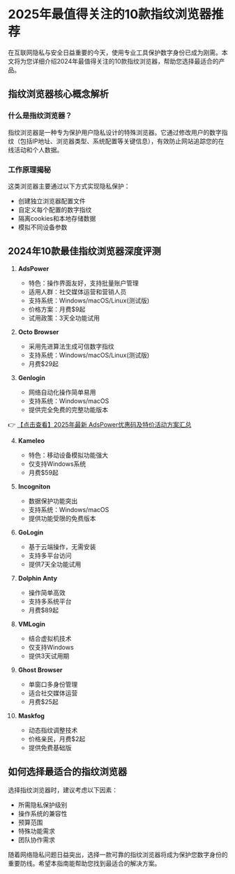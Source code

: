 # 2025年最值得关注的10款指纹浏览器推荐

在互联网隐私与安全日益重要的今天，使用专业工具保护数字身份已成为刚需。本文将为您详细介绍2024年最值得关注的10款指纹浏览器，帮助您选择最适合的产品。

## 指纹浏览器核心概念解析

### 什么是指纹浏览器？

指纹浏览器是一种专为保护用户隐私设计的特殊浏览器。它通过修改用户的数字指纹（包括IP地址、浏览器类型、系统配置等关键信息），有效防止网站追踪您的在线活动和个人数据。

### 工作原理揭秘

这类浏览器主要通过以下方式实现隐私保护：
- 创建独立浏览器配置文件
- 自定义每个配置的数字指纹
- 隔离cookies和本地存储数据
- 模拟不同设备参数

## 2024年10款最佳指纹浏览器深度评测

1. **AdsPower**  
   - 特色：操作界面友好，支持批量账户管理  
   - 适用人群：社交媒体运营和营销人员  
   - 支持系统：Windows/macOS/Linux(测试版)  
   - 价格方案：月费$9起  
   - 试用政策：3天全功能试用  

2. **Octo Browser**  
   - 采用先进算法生成可信数字指纹  
   - 支持系统：Windows/macOS/Linux(测试版)  
   - 月费$29起  

3. **Genlogin**  
   - 网络自动化操作简单易用  
   - 支持系统：Windows/macOS  
   - 提供完全免费的完整功能版本  

👉 [【点击查看】2025年最新 AdsPower优惠码及特价活动方案汇总](https://bit.ly/adspower_free)

4. **Kameleo**  
   - 特色：移动设备模拟功能强大  
   - 仅支持Windows系统  
   - 月费$59起  

5. **Incogniton**  
   - 数据保护功能突出  
   - 支持系统：Windows/macOS  
   - 提供功能受限的免费版本  

6. **GoLogin**  
   - 基于云端操作，无需安装  
   - 支持多平台访问  
   - 提供7天全功能试用  

7. **Dolphin Anty**  
   - 操作简单高效  
   - 支持多系统平台  
   - 月费$89起  

8. **VMLogin**  
   - 结合虚拟机技术  
   - 仅支持Windows  
   - 提供3天试用期  

9. **Ghost Browser**  
   - 单窗口多身份管理  
   - 适合社交媒体运营  
   - 月费$25起  

10. **Maskfog**  
    - 动态指纹调整技术  
    - 价格亲民，月费$2起  
    - 提供免费基础版  

## 如何选择最适合的指纹浏览器

选择指纹浏览器时，建议考虑以下因素：
- 所需隐私保护级别
- 操作系统的兼容性
- 预算范围
- 特殊功能需求
- 团队协作需求

随着网络隐私问题日益突出，选择一款可靠的指纹浏览器将成为保护您数字身份的重要防线。希望本指南能帮助您找到最适合的解决方案。